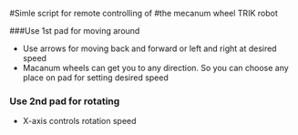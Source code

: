#Simle script for remote controlling of
#the mecanum wheel TRIK robot
 
###Use 1st pad for moving around
* Use arrows for moving back and forward or left and right at desired speed
* Macanum wheels can get you to any direction. So you can choose any place on pad for setting desired speed

### Use 2nd pad for rotating

- X-axis controls rotation speed   
